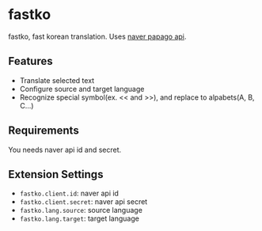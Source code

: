 # fastko
fastko, fast korean translation. Uses [naver papago api](https://developers.naver.com/docs/common/openapiguide/).

## Features

* Translate selected text
* Configure source and target language
* Recognize special symbol(ex. << and >>), and replace to alpabets(A, B, C...)

## Requirements

You needs naver api id and secret.

## Extension Settings

* `fastko.client.id`: naver api id
* `fastko.client.secret`: naver api secret
* `fastko.lang.source`: source language
* `fastko.lang.target`: target language